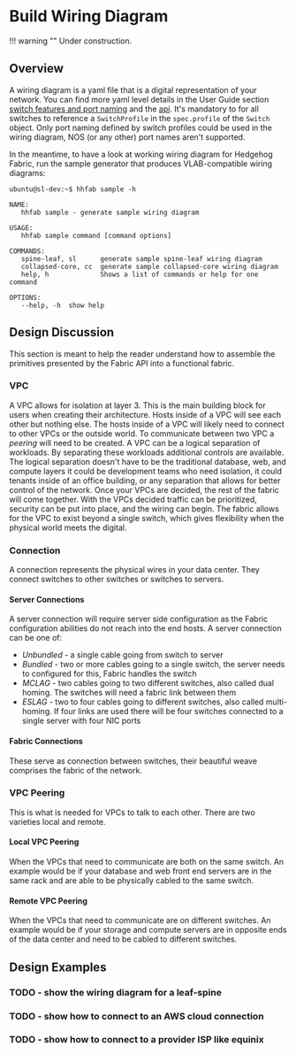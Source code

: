 # Build Wiring Diagram

!!! warning ""
    Under construction.

## Overview

A wiring diagram is a yaml file that is a digital representation of your network. You can find more yaml level details in the User Guide section [switch features and port naming](../user-guide/profiles.md) and the [api](../reference/api.md). It's mandatory to for all switches to reference a `SwitchProfile` in the `spec.profile` of the `Switch` object. Only port naming defined by switch profiles could be used in the wiring diagram, NOS (or any other) port names aren't supported.

In the meantime, to have a look at working wiring diagram for Hedgehog Fabric, run the sample generator that produces
VLAB-compatible wiring diagrams:

```console
ubuntu@sl-dev:~$ hhfab sample -h

NAME:
   hhfab sample - generate sample wiring diagram

USAGE:
   hhfab sample command [command options]

COMMANDS:
   spine-leaf, sl      generate sample spine-leaf wiring diagram
   collapsed-core, cc  generate sample collapsed-core wiring diagram
   help, h             Shows a list of commands or help for one command

OPTIONS:
   --help, -h  show help
```

## Design Discussion
This section is meant to help the reader understand how to assemble the primitives presented by the Fabric API into a functional fabric.

### VPC

A VPC allows for isolation at layer 3. This is the main building block for users when creating their architecture. Hosts inside of a VPC will see each other but nothing else. The hosts inside of a VPC will likely need to connect to other VPCs or the outside world. To communicate between two VPC a *peering* will need to be created. A VPC can be a logical separation of workloads. By separating these workloads additional controls are available. The logical separation doesn't have to be the traditional database, web, and compute layers it could be development teams who need isolation, it could tenants inside of an office building, or any separation that allows for better control of the network. Once your VPCs are decided, the rest of the fabric will come together. With the VPCs decided traffic can be prioritized, security can be put into place, and the wiring can begin. The fabric allows for the VPC to exist beyond a single switch, which gives flexibility when the physical world meets the digital.

### Connection

A connection represents the physical wires in your data center. They connect switches to other switches or switches to servers.

#### Server Connections

A server connection will require server side configuration as the Fabric configuration abilities do not reach into the end hosts. A server connection can be one of: 

- *Unbundled* - a single cable going from switch to server
- *Bundled* - two or more cables going to a single switch, the server needs to configured for this, Fabric handles the switch
- *MCLAG* -  two cables going to two different switches, also called dual homing. The switches will need a fabric link between them
- *ESLAG* - two to four cables going to different switches, also called multi-homing. If four links are used there will be four switches connected to a single server with four NIC ports

#### Fabric Connections

These serve as connection between switches, their beautiful weave comprises the fabric of the network.


### VPC Peering

This is what is needed for VPCs to talk to each other. There are two varieties local and remote.

#### Local VPC Peering

When the VPCs that need to communicate are both on the same switch. An example would be if your database and web front end servers are in the same rack and are able to be physically cabled to the same switch.

#### Remote VPC Peering

When the VPCs that need to communicate are on different switches. An example would be if your storage and compute servers are in opposite ends of the data center and need to be cabled to different switches.



## Design Examples

### TODO - show the wiring diagram for a leaf-spine

### TODO - show how to connect to an AWS cloud connection

### TODO - show how to connect to a provider ISP like equinix
